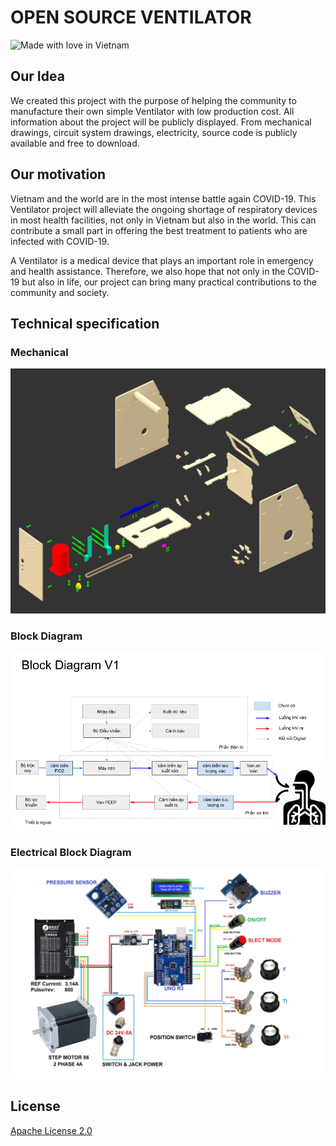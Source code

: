 # OPEN SOURCE VENTILATOR

![Made with love in Vietnam](https://madewithlove.now.sh/vn?heart=true)

## Our Idea

We created this project with the purpose of helping the community to manufacture their own simple Ventilator with low production cost. All information about the project will be publicly displayed. From mechanical drawings, circuit system drawings, electricity, source code is publicly available and free to download.

## Our motivation

Vietnam and the world are in the most intense battle again COVID-19. This Ventilator project will alleviate the ongoing shortage of respiratory devices in most health facilities, not only in Vietnam but also in the world. This can contribute a small part in offering the best treatment to patients who are infected with COVID-19.

A Ventilator is a medical device that plays an important role in emergency and health assistance. Therefore, we also hope that not only in the COVID-19 but also in life, our project can bring many practical contributions to the community and society.

## Technical specification

### Mechanical
![alt electrical_diagram](https://raw.githubusercontent.com/OpenVentVN/hardware/master/chitietcokhi.jpg)

### Block Diagram
![alt block](https://raw.githubusercontent.com/OpenVentVN/hardware/master/openvent-dia.png)

### Electrical Block Diagram
![alt electrical_diagram](https://raw.githubusercontent.com/OpenVentVN/hardware/master/sodomachdien.jpg)

## License

[Apache License 2.0](./LICENSE)
